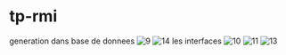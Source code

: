 # tp-rmi
 generation dans base de donnees
![9](https://github.com/Chouaibkoraichi/tp-rmi/assets/147485171/c9924de3-06dd-4a66-824c-fe352a2faa76)
![14](https://github.com/Chouaibkoraichi/tp-rmi/assets/147485171/9229659e-889b-4590-9b2d-f9b27c7b1644)
les interfaces 
![10](https://github.com/Chouaibkoraichi/tp-rmi/assets/147485171/322bf98b-506b-4dd1-a3ed-3279aa2e41b0)
![11](https://github.com/Chouaibkoraichi/tp-rmi/assets/147485171/b8cb98f9-0adf-4fe2-94ca-96c8f1958d00)
![13](https://github.com/Chouaibkoraichi/tp-rmi/assets/147485171/7be8170a-08d0-4104-8b37-e61f87ddd0a5)





